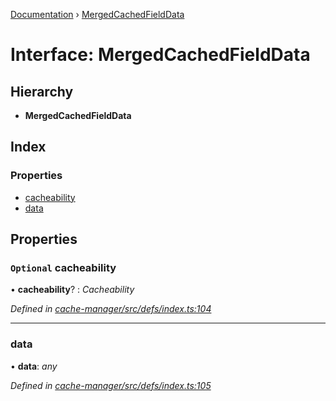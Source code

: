 [Documentation](../README.md) › [MergedCachedFieldData](mergedcachedfielddata.md)

# Interface: MergedCachedFieldData

## Hierarchy

* **MergedCachedFieldData**

## Index

### Properties

* [cacheability](mergedcachedfielddata.md#optional-cacheability)
* [data](mergedcachedfielddata.md#data)

## Properties

### `Optional` cacheability

• **cacheability**? : *Cacheability*

*Defined in [cache-manager/src/defs/index.ts:104](https://github.com/badbatch/graphql-box/blob/3c77089/packages/cache-manager/src/defs/index.ts#L104)*

___

###  data

• **data**: *any*

*Defined in [cache-manager/src/defs/index.ts:105](https://github.com/badbatch/graphql-box/blob/3c77089/packages/cache-manager/src/defs/index.ts#L105)*
